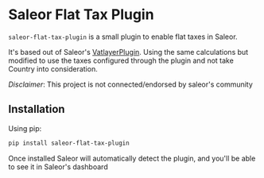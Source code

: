# Saleor Flat Tax Plugin

`saleor-flat-tax-plugin` is a small plugin to enable flat taxes in Saleor.

It's based out of Saleor's
[VatlayerPlugin](https://github.com/saleor/saleor/blob/main/saleor/plugins/vatlayer/plugin.py#L49). Using the same
calculations but modified to use the taxes configured through the plugin and not take Country into consideration.

_Disclaimer_: This project is not connected/endorsed by saleor's community

## Installation ##

Using pip:

```bash
pip install saleor-flat-tax-plugin
```

Once installed Saleor will automatically detect the plugin, and you'll be able to see it in Saleor's dashboard